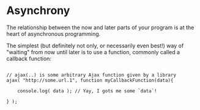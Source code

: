# Asynchrony
The relationship between the now and later parts of your program is at the heart of asynchronous programming.

The simplest (but definitely not only, or necessarily even best!) way of "waiting" from now until later is to use a function, commonly called a callback function:
```

// ajax(..) is some arbitrary Ajax function given by a library
ajax( "http://some.url.1", function myCallbackFunction(data){

	console.log( data ); // Yay, I gots me some `data`!

} );
```
